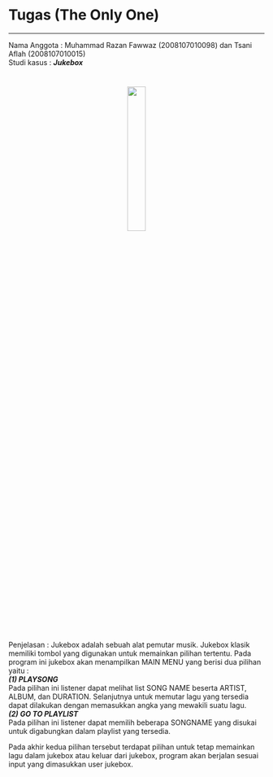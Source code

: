 # Tugas (The Only One)

----
Nama Anggota : Muhammad Razan Fawwaz (2008107010098)
dan Tsani Aflah (2008107010015)  
Studi kasus  : ***Jukebox***

<h1 align="center"><img width="27%" height="auto" src="http://clipart-library.com/image_gallery/466574.gif"/></h1>

<br>Penjelasan : Jukebox adalah sebuah alat pemutar musik. Jukebox klasik memiliki tombol yang digunakan untuk memainkan pilihan tertentu.
Pada program ini jukebox akan menampilkan MAIN MENU yang berisi dua pilihan yaitu :
<br>***(1) PLAYSONG </br>***
    Pada pilihan ini listener dapat melihat list SONG NAME beserta ARTIST, ALBUM, dan DURATION. Selanjutnya untuk memutar lagu yang tersedia dapat dilakukan dengan memasukkan angka yang mewakili suatu lagu.
<br>***(2) GO TO PLAYLIST </br>***
Pada pilihan ini listener dapat memilih beberapa SONGNAME yang disukai untuk digabungkan dalam playlist yang tersedia.

Pada akhir kedua pilihan tersebut terdapat pilihan untuk tetap memainkan lagu dalam jukebox atau keluar dari jukebox, program akan berjalan sesuai input yang dimasukkan user jukebox.



